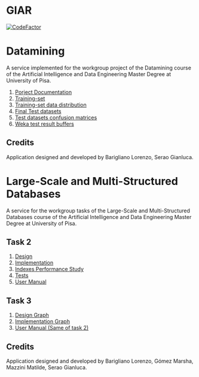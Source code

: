 # GIAR
[![CodeFactor](https://www.codefactor.io/repository/github/seraogianluca/GIAR/badge/master)](https://www.codefactor.io/repository/github/seraogianluca/GIAR/overview/master)

# Datamining
A service implemented for the workgroup project of the Datamining course of the Artificial Intelligence and Data Engineering Master Degree at University of Pisa.

1) [Porject Documentation](/docs/Datamining/sentimentanalysisdoc.md)
2) [Training-set](/docs/Datamining/dataset/training_set.arff)
3) [Training-set data distribution](/docs/Datamining/dataset/Tweets_distribution.xlsx)
4) [Final Test datasets](/docs/Datamining/dataset/classified_data/csv)
5) [Test datasets confusion matrices](/docs/Datamining/dataset/classified_data/Confusion_matrices.xlsx)
6) [Weka test result buffers](/docs/Datamining/weka_tests)

## Credits
Application designed and developed by Barigliano Lorenzo, Serao Gianluca.

# Large-Scale and Multi-Structured Databases
A service for the workgroup tasks of the Large-Scale and Multi-Structured Databases course of the Artificial Intelligence and Data Engineering Master Degree at University of Pisa.

## Task 2

1) [Design](/docs/Design.md)
2) [Implementation](/docs/Implementation.md)
3) [Indexes Performance Study](/docs/IndexesStudy.md)
4) [Tests](/docs/Test.md)
5) [User Manual](/docs/UserManual.md)

## Task 3

1) [Design Graph](/docs/DesignGraph.md)
2) [Implementation Graph](/docs/ImplementationGraph.md)
3) [User Manual (Same of task 2)](/docs/UserManual.md)

## Credits

Application designed and developed by Barigliano Lorenzo, Gómez Marsha, Mazzini Matilde, Serao Gianluca.
